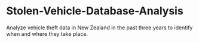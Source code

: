 # Stolen-Vehicle-Database-Analysis
Analyze vehicle theft data in New Zealand in the past three years to identify when and where they take place. 
